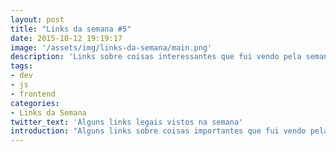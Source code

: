 ```yaml
---
layout: post
title: "Links da semana #5"
date: 2015-10-12 19:19:17
image: '/assets/img/links-da-semana/main.png'
description: 'Links sobre coisas interessantes que fui vendo pela semana.'
tags:
- dev
- js
- frontend
categories:
- Links da Semana
twitter_text: 'Alguns links legais vistos na semana'
introduction: "Alguns links sobre coisas importantes que fui vendo pela semana e acho que todos deveriam ler."
---
```




